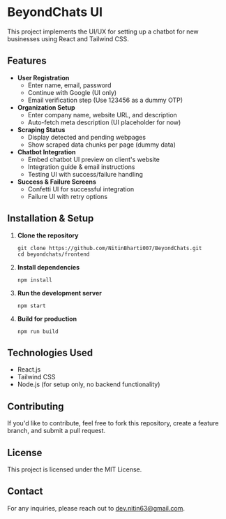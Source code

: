# BeyondChats UI

This project implements the UI/UX for setting up a chatbot for new businesses using React and Tailwind CSS.

## Features
- **User Registration**
  - Enter name, email, password
  - Continue with Google (UI only)
  - Email verification step (Use 123456 as a dummy OTP)
- **Organization Setup**
  - Enter company name, website URL, and description
  - Auto-fetch meta description (UI placeholder for now)
- **Scraping Status**
  - Display detected and pending webpages
  - Show scraped data chunks per page (dummy data)
- **Chatbot Integration**
  - Embed chatbot UI preview on client's website
  - Integration guide & email instructions
  - Testing UI with success/failure handling
- **Success & Failure Screens**
  - Confetti UI for successful integration
  - Failure UI with retry options

## Installation & Setup
1. **Clone the repository**
   ```
   git clone https://github.com/NitinBharti007/BeyondChats.git
   cd beyondchats/frontend
   
2. **Install dependencies**
   ```
   npm install
   
3. **Run the development server**
   ```
   npm start
4. **Build for production**
   ```
   npm run build

## Technologies Used
- React.js
- Tailwind CSS
- Node.js (for setup only, no backend functionality)

## Contributing
If you'd like to contribute, feel free to fork this repository, create a feature branch, and submit a pull request.

## License
This project is licensed under the MIT License.

## Contact
For any inquiries, please reach out to [dev.nitin63@gmail.com](mailto:dev.nitin63@gmail.com).
